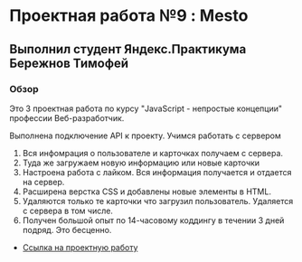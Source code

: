 


# Проектная работа №9 : Mesto
## Выполнил студент Яндекс.Практикума Бережнов Тимофей

### Обзор

Это 3 проектная работа по  курсу "JavaScript - непростые концепции"  профессии Веб-разработчик.

Выполнена подключение API к проекту. Учимся работать с сервером

1. Вся инфомрация о пользователе и карточках получаем с сервера. 
2. Туда же загружаем новую информацию или новые карточки
3. Настроена работа с лайком. Вся информация получается и отдается на сервер.
4. Расширена верстка CSS и добавлены новые элементы в HTML.
5. Удаляются только те карточки что загрузил пользователь. Удаляется с сервера в том числе.
6. Получен большой опыт по 14-часовому коддингу в течении 3 дней подряд. Это бесценно. 



* [Ссылка на проектную работу](https://timofeus91.github.io/mesto/)



